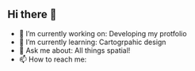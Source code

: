 ## Hi there 👋

- 🔭 I’m currently working on: Developing my protfolio
- 🌱 I’m currently learning: Cartogrpahic design
- 💬 Ask me about: All things spatial!
- 📫 How to reach me:
